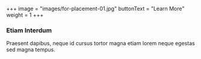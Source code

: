 +++
image = "images/for-placement-01.jpg"
buttonText = "Learn More"
weight = 1
+++
### Etiam Interdum
Praesent dapibus, neque id cursus tortor magna etiam lorem neque egestas sed magna tempus.